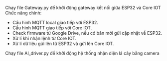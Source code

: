 Chạy file Gateway.py để khởi động gateway kết nối giữa ESP32 và Core IOT
Chức năng chính:
- Cấu hình MQTT local giao tiếp với ESP32.
- Cấu hình MQTT giao tiếp với Core IOT.
- Check firmware từ Google Drive, nếu có bản mới gửi cập nhật về ESP32.
- Xử lí khi nhận lệnh từ Core IOT.
- Xử lí dữ liệu gửi lên từ ESP32 và gửi lên Core IOT.

Chạy file AI_driver.py để khởi động hệ thống nhận diện lá cây bằng camera
